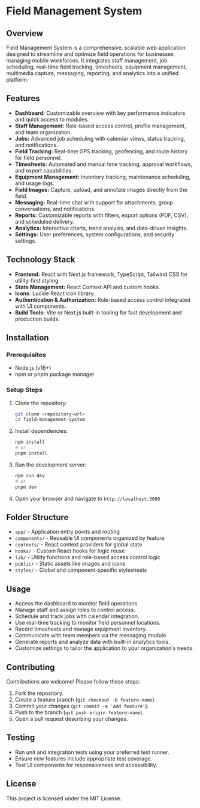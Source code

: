 # Field Management System

## Overview
Field Management System is a comprehensive, scalable web application designed to streamline and optimize field operations for businesses managing mobile workforces. It integrates staff management, job scheduling, real-time field tracking, timesheets, equipment management, multimedia capture, messaging, reporting, and analytics into a unified platform.

## Features
- **Dashboard:** Customizable overview with key performance indicators and quick access to modules.
- **Staff Management:** Role-based access control, profile management, and team organization.
- **Jobs:** Advanced job scheduling with calendar views, status tracking, and notifications.
- **Field Tracking:** Real-time GPS tracking, geofencing, and route history for field personnel.
- **Timesheets:** Automated and manual time tracking, approval workflows, and export capabilities.
- **Equipment Management:** Inventory tracking, maintenance scheduling, and usage logs.
- **Field Images:** Capture, upload, and annotate images directly from the field.
- **Messaging:** Real-time chat with support for attachments, group conversations, and notifications.
- **Reports:** Customizable reports with filters, export options (PDF, CSV), and scheduled delivery.
- **Analytics:** Interactive charts, trend analysis, and data-driven insights.
- **Settings:** User preferences, system configurations, and security settings.

## Technology Stack
- **Frontend:** React with Next.js framework, TypeScript, Tailwind CSS for utility-first styling.
- **State Management:** React Context API and custom hooks.
- **Icons:** Lucide React icon library.
- **Authentication & Authorization:** Role-based access control integrated with UI components.
- **Build Tools:** Vite or Next.js built-in tooling for fast development and production builds.

## Installation

### Prerequisites
- Node.js (v16+)
- npm or pnpm package manager

### Setup Steps
1. Clone the repository:
   ```bash
   git clone <repository-url>
   cd field-management-system
   ```
2. Install dependencies:
   ```bash
   npm install
   # or
   pnpm install
   ```
3. Run the development server:
   ```bash
   npm run dev
   # or
   pnpm dev
   ```
4. Open your browser and navigate to `http://localhost:3000`

## Folder Structure
- `app/` - Application entry points and routing
- `components/` - Reusable UI components organized by feature
- `contexts/` - React context providers for global state
- `hooks/` - Custom React hooks for logic reuse
- `lib/` - Utility functions and role-based access control logic
- `public/` - Static assets like images and icons
- `styles/` - Global and component-specific stylesheets

## Usage
- Access the dashboard to monitor field operations.
- Manage staff and assign roles to control access.
- Schedule and track jobs with calendar integration.
- Use real-time tracking to monitor field personnel locations.
- Record timesheets and manage equipment inventory.
- Communicate with team members via the messaging module.
- Generate reports and analyze data with built-in analytics tools.
- Customize settings to tailor the application to your organization's needs.

## Contributing
Contributions are welcome! Please follow these steps:
1. Fork the repository.
2. Create a feature branch (`git checkout -b feature-name`).
3. Commit your changes (`git commit -m 'Add feature'`).
4. Push to the branch (`git push origin feature-name`).
5. Open a pull request describing your changes.

## Testing
- Run unit and integration tests using your preferred test runner.
- Ensure new features include appropriate test coverage.
- Test UI components for responsiveness and accessibility.

## License
This project is licensed under the MIT License.

